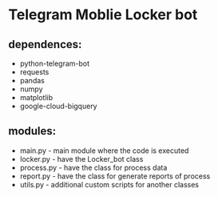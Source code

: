 # Telegram Moblie Locker bot

## dependences:
- python-telegram-bot
- requests
- pandas
- numpy
- matplotlib
- google-cloud-bigquery

## modules:
- main.py - main module where the code is executed
- locker.py - have the Locker_bot class
- process.py - have the class for process data
- report.py - have the class for generate reports of process
- utils.py - additional custom scripts for another classes 
